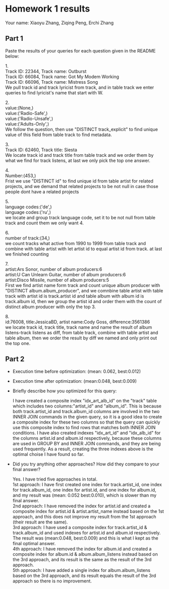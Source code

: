# Homework 1 results

Your name: Xiaoyu Zhang, Ziqing Peng, Erchi Zhang

## Part 1
Paste the results of your queries for each question given in the README below:

1.<br>Track ID: 22344, Track name: Outburst
<br>Track ID: 66084, Track name: Got My Modem Working
<br>Track ID: 66096, Track name: Mistress Song
<br> We pull track id and track lyricist from track, and in table track we enter queries to find lyricist's name that start with W.

2.<br>value:(None,)
<br>value:('Radio-Safe',)
<br>value:('Radio-Unsafe',)
<br>value:('Adults-Only',)
<br> We follow the question, then use "DISTINCT track_explicit" to find unique value of this field from table track to find metadata.

3.<br>Track ID: 62460, Track title: Siesta
<br> We locate track id and track title from table track and we order them by what we find for track listens, at last we only pick the top one answer.

4.<br>Number:(453,)
<br> Frist we use "DISTINCT id" to find unique id from table artist for related projects, and we demand that related projects to be not null in case those people dont have a related projects

5.<br>language codes:('de',)
<br>language codes:('ru',)
<br> we locate and group track language code, set it to be not null from table track and count them we only want 4.

6.<br>number of track:(34,)
<br> we count tracks what active from 1990 to 1999 from table track and combine with table artist with let artist id to equal artist id from track. at last we finished counting

7.<br>artist:Ars Sonor, number of album producers:6
<br>artist:U Can Unlearn Guitar, number of album producers:6
<br>artist:Disco Missile, number of album producers:5
<br> First we find artist name form track and count unique album producer with "DISTINCT album.album_producer", and we comnbine table artist with table track with artist id is track.artist id and table album with album id is track.album id, then we group the artist id and order them with the count of distinct album producer with only the top 3.

8.<br>id:76008, title:JessicaBD, artist name:Cody Goss, difference:3561386
<br> we locate track id, track title, track name and name the result of album listens-track listens as diff, from table track, combine with table artist and table album, then we order the result by diff we named and only print out the top one.

## Part 2

- Execution time before optimization: (mean: 0.062, best:0.012)
- Execution time after optimization: (mean:0.048, best:0.009)

- Briefly describe how you optimized for this query:
<ul>
I have created a composite index "idx_art_alb_id" on the "track" table which includes two columns:"artist_id" and "album_id". This is because both track.artist_id and track.album_id columns are involved in the two INNER JOIN commands in the given query, so it is a good idea to create a composite index for these two columns so that the query can quickly use this composite index to find rows that matches both INNER JOIN conditions. I have also created indexes "idx_art_id" and "idx_alb_id" for the columns artist.id and album.id respectively, because these columns are used in GROUP BY and INNER JOIN commands, and they are being used frequently. As a result, creating the three indexes above is the optimal choise I have found so far.
</ul>

- Did you try anything other approaches?  How did they compare to your final answer?
<ul>Yes. I have tried five approaches in total.
<br>1st approach: I have first created one index for track.artist_id, one index for track.album_id, one index for artist.id, and one index for album.id, and my result was (mean: 0.052 best:0.010), which is slower than my final answer.
<br>2nd approach: I have removed the index for artist.id and created a composite index for artist.id & artist.artist_name instead based on the 1st approach, and this does not improve my result from the 1st approach (their result are the same).
<br>3rd approach: I have used a composite index for track.artist_id & track.album_id and used indexes for artist.id and album.id respectively. The result was (mean:0.048, best:0.009) and this is what I kept as the final optimal answer.
<br>4th approach: I have removed the index for album.id and created a composite index for album.id & album.album_listens instead based on the 3rd approach, and its result is the same as the result of the 3rd approach.
<br>5th approach: I have added a single index for album.album_listens based on the 3rd approach, and its result equals the result of the 3rd approach so there is no improvement.
</ul>
